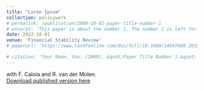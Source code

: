 ```yaml
---
title: "Loren Ipsum"
collection: policywork
# permalink: /publication/2009-10-01-paper-title-number-1
# excerpt: 'This paper is about the number 1. The number 2 is left for future work.'
date: 2022-10-01
venue: 'Financial Stability Review'
# paperurl: 'https://www.tandfonline.com/doi/full/10.1080/14697688.2019.1659992'

# citation: 'Your Name, You. (2009). &quot;Paper Title Number 1.&quot; <i>Journal 1</i>. 1(1).'
---
```


with F. Caloia and R. van der Molen. \
[Download published version here](https://www.dnb.nl/media/rpckcxcl/74932-dnb-ofs_en_web_pdfa.pdf)

